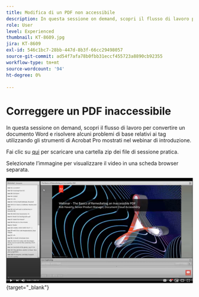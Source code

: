 ```yaml
---
title: Modifica di un PDF non accessibile
description: In questa sessione on demand, scopri il flusso di lavoro per convertire un documento Word e risolvere alcuni problemi di base relativi ai tag utilizzando gli strumenti di Acrobat Pro mostrati nel webinar di introduzione
role: User
level: Experienced
thumbnail: KT-8609.jpg
jira: KT-8609
exl-id: 546c1bc7-28bb-447d-8b3f-66cc29498057
source-git-commit: ad54f7afa78b0fbb31eccf455723a8890cb92355
workflow-type: tm+mt
source-wordcount: '94'
ht-degree: 0%

---
```


# Correggere un PDF inaccessibile

In questa sessione on demand, scopri il flusso di lavoro per convertire un documento Word e risolvere alcuni problemi di base relativi ai tag utilizzando gli strumenti di Acrobat Pro mostrati nel webinar di introduzione.

Fai clic su [qui](../assets/accessibilitysession2.zip) per scaricare una cartella zip dei file di sessione pratica.

Selezionate l’immagine per visualizzare il video in una scheda browser separata.

[![Video della seconda sessione](../assets/Accessibilitysession2_YT.png)](https://youtu.be/eT2IFNszNuk){target="_blank"}
